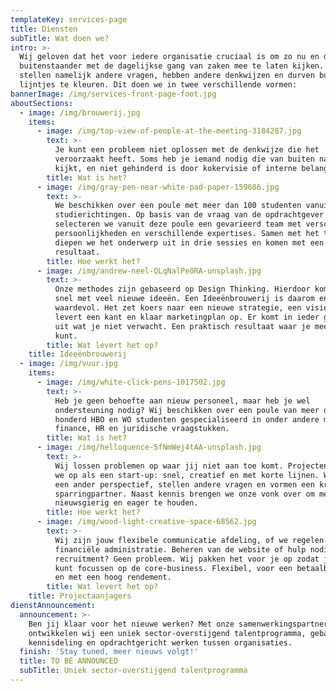 ```yaml
---
templateKey: services-page
title: Diensten
subTitle: Wat doen we?
intro: >-
  Wij geloven dat het voor iedere organisatie cruciaal is om zo nu en dan een
  buitenstaander met de dagelijkse gang van zaken mee te laten kijken. Die
  stellen namelijk andere vragen, hebben andere denkwijzen en durven buiten de
  lijntjes te kleuren. Dit doen we in twee verschillende vormen:
bannerImage: /img/services-front-page-foot.jpg
aboutSections:
  - image: /img/brouwerij.jpg
    items:
      - image: /img/top-view-of-people-at-the-meeting-3184287.jpg
        text: >-
          Je kunt een probleem niet oplossen met de denkwijze die het
          veroorzaakt heeft. Soms heb je iemand nodig die van buiten naar binnen
          kijkt, en niet gehinderd is door kokervisie of interne belangen.
        title: Wat is het?
      - image: /img/gray-pen-near-white-pad-paper-159686.jpg
        text: >-
          We beschikken over een poule met meer dan 100 studenten vanuit talloze
          studierichtingen. Op basis van de vraag van de opdrachtgever
          selecteren we vanuit deze poule een gevarieerd team met verschillende
          persoonlijkheden en verschillende expertises. Samen met het team
          diepen we het onderwerp uit in drie sessies en komen met een concreet
          resultaat.
        title: Hoe werkt het?
      - image: /img/andrew-neel-QLqNalPe0RA-unsplash.jpg
        text: >-
          Onze methodes zijn gebaseerd op Design Thinking. Hierdoor komen we
          snel met veel nieuwe ideeën. Een Ideeënbrouwerij is daarom enorm
          waardevol. Het zet koers naar een nieuwe strategie, een visie of het
          levert een kant en klaar marketingplan op. Er komt in ieder geval iets
          uit wat je niet verwacht. Een praktisch resultaat waar je mee verder
          kunt.
        title: Wat levert het op?
    title: Ideeënbrouwerij
  - image: /img/vuur.jpg
    items:
      - image: /img/white-click-pens-1017502.jpg
        text: >-
          Heb je geen behoefte aan nieuw personeel, maar heb je wel
          ondersteuning nodig? Wij beschikken over een poule van meer dan
          honderd HBO en WO studenten gespecialiseerd in onder andere marketing,
          finance, HR en juridische vraagstukken. 
        title: Wat is het?
      - image: /img/helloquence-5fNmWej4tAA-unsplash.jpg
        text: >-
          Wij lossen problemen op waar jij niet aan toe komt. Projecten zetten
          we op als een start-up: snel, creatief en met korte lijnen. Wij hebben
          een ander perspectief, stellen andere vragen en vormen een kritische
          sparringpartner. Naast kennis brengen we onze vonk over om medewerkers
          nieuwsgierig en eager te houden. 
        title: Hoe werkt het?
      - image: /img/wood-light-creative-space-68562.jpg
        text: >-
          Wij zijn jouw flexibele communicatie afdeling, of we regelen de
          financiële administratie. Beheren van de website of hulp nodig bij
          recruitment? Geen probleem. Wij pakken het voor je op zodat jij je
          kunt focussen op de core-business. Flexibel, voor een betaalbare prijs
          en met een hoog rendement. 
        title: Wat levert het op?
    title: Projectaanjagers
dienstAnnouncement:
  announcement: >-
    Ben jij klaar voor het nieuwe werken? Met onze samenwerkingspartners
    ontwikkelen wij een uniek sector-overstijgend talentprogramma, gebaseerd op
    kennisdeling en opdrachtgericht werken tussen organisaties.
  finish: 'Stay tuned, meer nieuws volgt!'
  title: TO BE ANNOUNCED
  subTitle: Uniek sector-overstijgend talentprogramma
---
```


